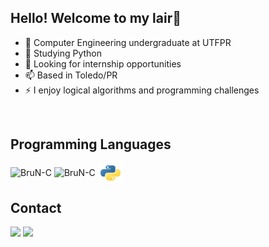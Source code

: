 ## Hello! Welcome to my lair👋

- 🔭 Computer Engineering undergraduate at UTFPR
- 🌱 Studying Python
- 🤔 Looking for internship opportunities
- 📫 Based in Toledo/PR
- ⚡ I enjoy logical algorithms and programming challenges
<div style="display: inline_block"><br>
          
## Programming Languages     
          
  <img align="center" alt="BruN-C" height="30" width="40" src="https://cdn.jsdelivr.net/gh/devicons/devicon@latest/icons/c/c-plain.svg">
  <img align="center" alt="BruN-C" height="30" width="40" src="https://cdn.jsdelivr.net/gh/devicons/devicon@latest/icons/cplusplus/cplusplus-original.svg">
  <img align="center" alt="BruN-Python" height="30" width="40" src="https://raw.githubusercontent.com/devicons/devicon/master/icons/python/python-original.svg">
</div>

## Contact
 
<div> 
  <a href = "mailto:brunoro.gabriel01@gmail.com"><img src="https://img.shields.io/badge/Gmail-D14836?style=for-the-badge&logo=gmail&logoColor=white" target="_blank"></a>
  <a href="https://www.linkedin.com/in/gabriel-brunoro" target="_blank"><img src="https://img.shields.io/badge/-LinkedIn-%230077B5?style=for-the-badge&logo=linkedin&logoColor=white" target="_blank"></a> 
  
</div>
